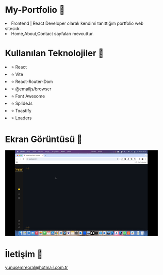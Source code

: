 # My-Portfolio 🚀

<li>Frontend | React Developer olarak kendimi tanıttığım portfolio web sitesidr.</li>
<li>Home,About,Contact sayfaları mevcuttur.</li>

# Kullanılan Teknolojiler 🎨

<li>⭐ React</li>
<li>⭐ Vite</li>
<li>⭐ React-Router-Dom</li>
<li>⭐ @emailjs/browser </li>
<li>⭐ Font Awesome</li>
<li>⭐ SplideJs</li>
<li>⭐ Toastify</li>
<li>⭐ Loaders</li>

# Ekran Görüntüsü 🎥
<img src="portfolio.gif" width="auto">    

# İletişim 📩
yunusemreoral@hotmail.com.tr
